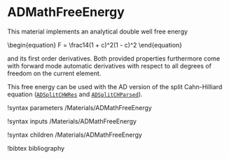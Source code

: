 # ADMathFreeEnergy

This material implements an analytical double well free energy

\begin{equation}
F = \frac14(1 + c)^2(1 - c)^2
\end{equation}

and its first order derivatives. Both provided properties furthermore come with
forward mode automatic derivatives with respect to all degrees of freedom on the
current element.

This free energy can be used with the AD version of the split Cahn-Hilliard
equation ([`ADSplitCHWRes`](/ADSplitCHWRes.md) and
[`ADSplitCHParsed`](/ADSplitCHParsed.md)).

!syntax parameters /Materials/ADMathFreeEnergy

!syntax inputs /Materials/ADMathFreeEnergy

!syntax children /Materials/ADMathFreeEnergy

!bibtex bibliography
